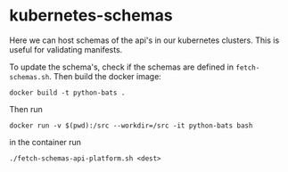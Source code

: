 # kubernetes-schemas

Here we can host schemas of the api's in our kubernetes clusters. This is useful 
for validating manifests.

To update the schema's, check if the schemas are defined in `fetch-schemas.sh`.
Then build the docker image:

```
docker build -t python-bats .
```

Then run 

```
docker run -v $(pwd):/src --workdir=/src -it python-bats bash
```

in the container run

```
./fetch-schemas-api-platform.sh <dest>
```
